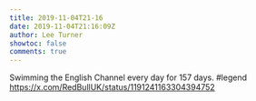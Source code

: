 ```yaml
---
title: 2019-11-04T21-16
date: 2019-11-04T21:16:09Z
author: Lee Turner
showtoc: false
comments: true
---
```


Swimming the English Channel every day for 157 days. #legend https://x.com/RedBullUK/status/1191241163304394752

